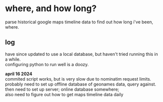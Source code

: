 # where, and how long?

parse historical google maps timeline data to find out how long i've been,\
where.

## log

have since updated to use a local database, but haven't tried running this in a while.\
configuring python to run well is a doozy. 

**april 16 2024**\
commited script works, but is very slow due to nominatim request limits.\
probably need to set up offline database of geonames data, query against.\
then need to set up server; online database somewhere;\
also need to figure out how to get maps timeline data daily
